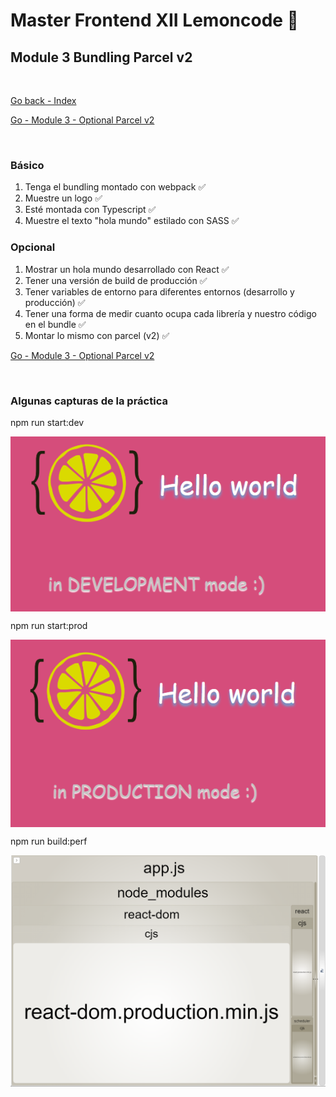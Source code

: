 # Master Frontend XII Lemoncode 🍋

## Module 3 Bundling Parcel v2

<br>

[Go back - Index](https://github.com/MiguelJiRo/Master-Frontend-XII-Lemoncode)

[Go - Module 3 - Optional Parcel v2](https://github.com/MiguelJiRo/Master-Frontend-XII-Lemoncode-Module-3-Bundling-Parcel-v2)

<br>

### Básico
<ol>
    <li>Tenga el bundling montado con webpack ✅</li>
    <li>Muestre un logo ✅</li>
    <li>Esté montada con Typescript ✅</li>
    <li>Muestre el texto "hola mundo" estilado con SASS ✅</li>
</ol>

### Opcional
<ol>
    <li>Mostrar un hola mundo desarrollado con React ✅</li>
    <li>Tener una versión de build de producción ✅</li>
    <li>Tener variables de entorno para diferentes entornos (desarrollo y producción) ✅</li>
    <li>Tener una forma de medir cuanto ocupa cada librería y nuestro código en el bundle ✅</li>
    <li>Montar lo mismo con parcel (v2) ✅ </li>
</ol>

[Go - Module 3 - Optional Parcel v2](https://github.com/MiguelJiRo/Master-Frontend-XII-Lemoncode-Module-3-Bundling-Parcel-v2)

<br>

### Algunas capturas de la práctica

npm run start:dev

<img align="center" src="./assets/devmode.png" width="512px">

npm run start:prod

<img align="center" src="./assets/prodmode.png" width="512px">

npm run build:perf

<img align="center" src="./assets/perfmode.png" width="512px">

